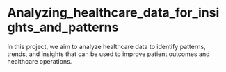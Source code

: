 # Analyzing_healthcare_data_for_insights_and_patterns
In this project, we aim to analyze healthcare data to identify patterns, trends, and insights that can be used to improve patient outcomes and healthcare operations.
